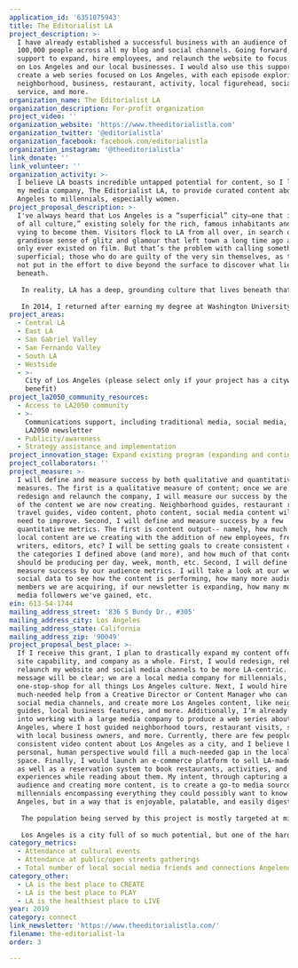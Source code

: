 ```yaml
---
application_id: '6351075943'
title: The Editorialist LA
project_description: >-
  I have already established a successful business with an audience of more than
  100,000 people across all my blog and social channels. Going forward, I need
  support to expand, hire employees, and relaunch the website to focus even more
  on Los Angeles and our local businesses. I would also use this support to
  create a web series focused on Los Angeles, with each episode exploring a new
  neighborhood, business, restaurant, activity, local figurehead, social
  service, and more.
organization_name: The Editorialist LA
organization_description: For-profit organization
project_video: ''
organization_website: 'https://www.theeditorialistla.com'
organization_twitter: '@editorialistla'
organization_facebook: facebook.com/editorialistla
organization_instagram: '@theeditorialistla'
link_donate: ''
link_volunteer: ''
organization_activity: >-
  I believe LA boasts incredible untapped potential for content, so I launched
  my media company, The Editorialist LA, to provide curated content about Los
  Angeles to millennials, especially women.
project_proposal_description: >-
  I've always heard that Los Angeles is a “superficial” city—one that is “devoid
  of all culture,” existing solely for the rich, famous inhabitants and those
  vying to become them. Visitors flock to LA from all over, in search of a
  grandiose sense of glitz and glamour that left town a long time ago and maybe
  only ever existed on film. But that’s the problem with calling something
  superficial; those who do are guilty of the very sin themselves, as they have
  not put in the effort to dive beyond the surface to discover what lies
  beneath.
   
   In reality, LA has a deep, grounding culture that lives beneath that shiny surface. It's the lifeblood of the city, flowing through LA’s streets, crashing on our sandy shores, seeping out of the cracks in the sidewalk, expanding outward into the suburban sprawl. Our culture is a mishmash of moving parts. It is simultaneously elusive but still easily identifiable and strangely palpable, as if it lives in the rays of the sun or the cool ocean breeze. As full of contradictions and complexities as the inhabitants of the city themselves. And it is a culture that I strongly felt growing up in the Valley. This culture was the connective thread to my parents’ childhood neighborhoods. To my grandfather’s time at USC and his offices in Hollywood. To my Great Aunt’s boutique in Beverly Hills and her meetings at Canter’s Deli. To the homes in West LA where my parents lived when they met volunteering for the local City of Hope chapter. This culture has not just been the lifeblood of the city, but it runs through my blood as well.
   
   In 2014, I returned after earning my degree at Washington University in St. Louis to find a city that had transformed. Once classified as a black hole where culture goes to die, Los Angeles had gained acclaim as a food, fashion, and creative oasis. We now had a thriving and well-respected restaurant scene with some of the best up-and-coming chefs in the world, and an equally thriving art, fashion, culture, and start-up scene. This culture had always been there, but now it was out in the open, and others were finally starting to see it too. I believed the city boasted incredible untapped potential for content, so I launched my media company, The Editorialist LA.
project_areas:
  - Central LA
  - East LA
  - San Gabriel Valley
  - San Fernando Valley
  - South LA
  - Westside
  - >-
    City of Los Angeles (please select only if your project has a citywide
    benefit)
project_la2050_community_resources:
  - Access to LA2050 community
  - >-
    Communications support, including traditional media, social media, and
    LA2050 newsletter
  - Publicity/awareness
  - Strategy assistance and implementation
project_innovation_stage: Expand existing program (expanding and continuing ongoing successful projects)
project_collaborators: ''
project_measure: >-
  I will define and measure success by both qualitative and quantitative
  measures. The first is a qualitative measure of content; once we are able to
  redesign and relaunch the company, I will measure our success by the quality
  of the content we are now creating. Neighborhood guides, restaurant reviews,
  travel guides, video content, photo content, social media content will all
  need to improve. Second, I will define and measure success by a few
  quantitative metrics. The first is content output-- namely, how much more
  local content are we creating with the addition of new employees, freelance
  writers, editors, etc? I will be setting goals to create consistent content in
  the categories I defined above (and more), and how much of that content I
  should be producing per day, week, month, etc. Second, I will define and
  measure success by our audience metrics. I will take a look at our web and
  social data to see how the content is performing, how many more audience
  members we are acquiring, if our newsletter is expanding, how many more social
  media followers we've gained, etc.
ein: 613-54-1744
mailing_address_street: '836 S Bundy Dr., #305'
mailing_address_city: Los Angeles
mailing_address_state: California
mailing_address_zip: '90049'
project_proposal_best_place: >-
  If I receive this grant, I plan to drastically expand my content offerings,
  site capability, and company as a whole. First, I would redesign, rebrand, and
  relaunch my website and social media channels to be more LA-centric. The brand
  message will be clear; we are a local media company for millennials, and the
  one-stop-shop for all things Los Angeles culture. Next, I would hire some
  much-needed help from a Creative Director or Content Manager who can run the
  social media channels, and create more Los Angeles content, like neighborhood
  guides, local business features, and more. Additionally, I’m already looking
  into working with a large media company to produce a web series about Los
  Angeles, where I host guided neighborhood tours, restaurant visits, sit-downs
  with local business owners, and more. Currently, there are few people creating
  consistent video content about Los Angeles as a city, and I believe bringing a
  personal, human perspective would fill a much-needed gap in the local media
  space. Finally, I would launch an e-commerce platform to sell LA-made goods,
  as well as a reservation system to book restaurants, activities, and
  experiences while reading about them. My intent, through capturing a larger
  audience and creating more content, is to create a go-to media source for
  millennials encompassing everything they could possibly want to know about Los
  Angeles, but in a way that is enjoyable, palatable, and easily digestible. 
   
   The population being served by this project is mostly targeted at millennials, especially young women. But really, this project is for all Angelenos. Los Angeles natives, tourists, or people from all over who have moved here in the hopes of pursuing their dreams. I want to explore all this city has to offer, from the hottest new bars for 20-somethings to the hole-in-the-wall taco shops to new restaurants that families and people of all ages can enjoy. 
   
   Los Angeles is a city full of so much potential, but one of the hardest adjustments for residents to make is connection. Connecting to each other and the city itself. Sifting through information about the city is like trying to find a needle in a haystack that is over 500 square miles large. There are already so many cultural events to attend, local businesses to support, and things to do, and there are even more media sources that list out thousands of pages of overwhelming information. It's hard to not become paralyzed by the sheer amount of choices. But I want to make that information not just more readily available, but more easily packaged for a younger audience with a smaller attention span, and with a recognizable face that audiences can connect to. The goal is to create ONE go-to source of information that is highly curated, personal, and up-to-date, allowing Angelenos to finally cut through all the noise and find what they're looking for: things to do, ways to connect, how to support local businesses and restaurants, etc.
category_metrics:
  - Attendance at cultural events
  - Attendance at public/open streets gatherings
  - Total number of local social media friends and connections Angelenos have
category_other:
  - LA is the best place to CREATE
  - LA is the best place to PLAY
  - LA is the healthiest place to LIVE
year: 2019
category: connect
link_newsletter: 'https://www.theeditorialistla.com/'
filename: the-editorialist-la
order: 3

---
```


